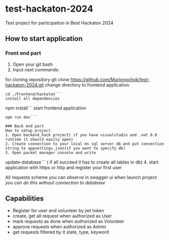 # test-hackaton-2024

Test project for participation in Best Hackaton 2024

## How to start application

### Front end part

1. Open your git bash
2. Input next commands:

for cloning repository
git clone https://github.com/Murionochok/test-hackaton-2024.git
change directory to frontend application
```
cd ./Frontend/hackaton```
install all dependencies
```
npm install```
start frontend application
```
npm run dev```

### Back end part
How to setup project
1. Open backend_hack project( if you have visualstudio and .net 8.0 runtime it should easily open)
2. Create connection to your local ms sql server db and put connection string to appsettings.json(if you want to specify db)
3. Open packet manager console and write 
```
update-database``` ( if all succeed it has to create all tables in db)
4. start application with https or http and register your first user

All requests scheme you can observe in swagger ui when launch project
*you can do this without connection to database*
## Capabilities
- Register for user and volunteer by jwt token
- create, get all request when authorized as User
- mark requests as done  when authorized as Volunteer
- approve requests when authorized as Admin
- get requests filtered by it state, type, keyword
